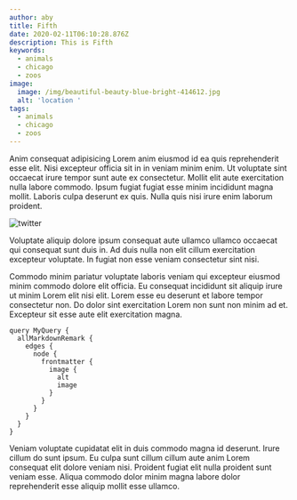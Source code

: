 ```yaml
---
author: aby
title: Fifth
date: 2020-02-11T06:10:28.876Z
description: This is Fifth
keywords:
  - animals
  - chicago
  - zoos
image:
  image: /img/beautiful-beauty-blue-bright-414612.jpg
  alt: 'location '
tags:
  - animals
  - chicago
  - zoos
---
```

Anim consequat adipisicing Lorem anim eiusmod id ea quis reprehenderit esse elit. Nisi excepteur officia sit in in veniam minim enim. Ut voluptate sint occaecat irure tempor sunt aute ex consectetur. Mollit elit aute exercitation nulla labore commodo. Ipsum fugiat fugiat esse minim incididunt magna mollit. Laboris culpa deserunt ex quis. Nulla quis nisi irure enim laborum proident.

![twitter](/img/twitter.png "twitter")

Voluptate aliquip dolore ipsum consequat aute ullamco ullamco occaecat qui consequat sunt duis in. Ad duis nulla non elit cillum exercitation excepteur voluptate. In fugiat non esse veniam consectetur sint nisi.



Commodo minim pariatur voluptate laboris veniam qui excepteur eiusmod minim commodo dolore elit officia. Eu consequat incididunt sit aliquip irure ut minim Lorem elit nisi elit. Lorem esse eu deserunt et labore tempor consectetur non. Do dolor sint exercitation Lorem non sunt non minim ad et. Excepteur sit esse aute elit exercitation magna.

```
query MyQuery {
  allMarkdownRemark {
    edges {
      node {
        frontmatter {
          image {
            alt
            image
          }
        }
      }
    }
  }
}

```

Veniam voluptate cupidatat elit in duis commodo magna id deserunt. Irure cillum do sunt ipsum. Eu culpa sunt cillum cillum aute anim Lorem consequat elit dolore veniam nisi. Proident fugiat elit nulla proident sunt veniam esse. Aliqua commodo dolor minim magna labore dolor reprehenderit esse aliquip mollit esse ullamco.